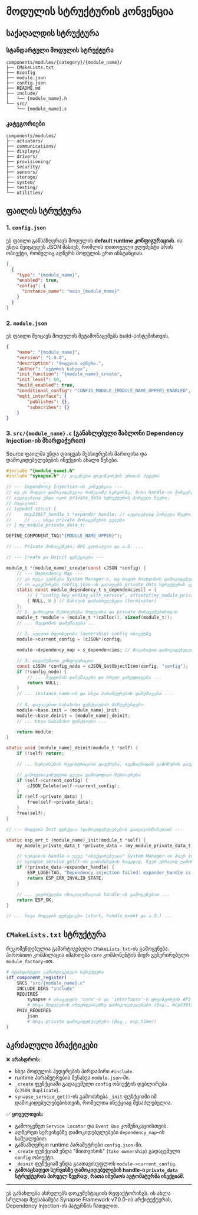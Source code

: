 # მოდულის სტრუქტურის კონვენცია

## საქაღალდის სტრუქტურა

### სტანდარტული მოდულის სტრუქტურა

```plaintext
components/modules/{category}/{module_name}/
├── CMakeLists.txt
├── Kconfig
├── module.json
├── config.json
├── README.md
├── include/
│   └── {module_name}.h
└── src/
    └── {module_name}.c
```

### კატეგორიები

```plaintext
components/modules/
├── actuators/
├── communications/
├── displays/
├── drivers/
├── provisioning/
├── security/
├── sensors/
├── storage/
├── system/
├── testing/
└── utilities/
```

## ფაილის სტრუქტურა

### 1. `config.json`

ეს ფაილი განსაზღვრავს მოდულის **default runtime კონფიგურაციას**. ის უნდა შეიცავდეს JSON მასივს, რომლის თითოეული ელემენტი არის ობიექტი, რომელიც აღწერს მოდულის ერთ ინსტანციას.

```json
[
  {
    "type": "{module_name}",
    "enabled": true,
    "config": {
      "instance_name": "main_{module_name}"
    }
  }
]
```

### 2. `module.json`

ეს ფაილი შეიცავს მოდულის მეტამონაცემებს build-სისტემისთვის.

```json
{
    "name": "{module_name}",
    "version": "1.0.0",
    "description": "მოდულის აღწერა.",
    "author": "ავტორის სახელი",
    "init_function": "{module_name}_create",
    "init_level": 60,
    "build_enabled": true,
    "conditional_config": "CONFIG_MODULE_{MODULE_NAME_UPPER}_ENABLED",
    "mqtt_interface": {
        "publishes": {},
        "subscribes": {}
    }
}
```

### 3. `src/{module_name}.c` (განახლებული შაბლონი Dependency Injection-ის მხარდაჭერით)

Source ფაილმა უნდა დაიცვას მეხსიერების მართვისა და დამოკიდებულებების ინექციის ახალი წესები.

```c
#include "{module_name}.h"
#include "synapse.h" // ვიყენებთ ფრეიმვორქის ერთიან ჰედერს

// --- Dependency Injection-ის კონვენცია ---
// თუ ეს მოდული დამოკიდებულია რომელიმე სერვისზე, მისი handle-ის მაჩვენებელი
// აუცილებლად უნდა იყოს private_data სტრუქტურის პირველი წევრი.
// მაგალითი:
// typedef struct {
//     mcp23017_handle_t *expander_handle; // აუცილებლად პირველი წევრი!
//     // ... სხვა private მონაცემების ველები
// } my_module_private_data_t;

DEFINE_COMPONENT_TAG("{MODULE_NAME_UPPER}");

// ... Private მონაცემები, API გლობალები და ა.შ. ...

// --- Create და Deinit ფუნქციები ---

module_t *{module_name}_create(const cJSON *config) {
    // --- Dependency Map ---
    // ეს რუკა ეუბნება System Manager-ს, თუ როგორ მოახდინოს დამოკიდებულებების ინექცია.
    // ის აკავშირებს config.json-ის გასაღებს private_data სტრუქტურის ველთან.
    static const module_dependency_t s_dependencies[] = {
        // { "config_key_ending_with_service", offsetof(my_module_private_data_t, handle_pointer_field) },
        { NULL, 0 } // მასივის დამასრულებელი (terminator)
    };
    // 1. გამოვყოთ მეხსიერება მოდულისა და private მონაცემებისთვის
    module_t *module = (module_t *)calloc(1, sizeof(module_t));
    // ... შეცდომის დამუშავება ...
    
    // 2. ავიღოთ მფლობელობა (ownership) config ობიექტზე
    module->current_config = (cJSON*)config;

    module->dependency_map = s_dependencies; // მივანიჭოთ დამოკიდებულებების რუკა

    // 3. დავამუშაოთ კონფიგურაცია
    const cJSON *config_node = cJSON_GetObjectItem(config, "config");
    if (!config_node) {
        // ... შეცდომის დამუშავება და სრული გასუფთავება ...
        return NULL;
    }
    // ... instance_name-ის და სხვა პარამეტრების დამუშავება ...
    
    // 4. დავაყენოთ საბაზისო ფუნქციების მაჩვენებლები
    module->base.init = {module_name}_init;
    module->base.deinit = {module_name}_deinit;
    // ... სხვა საბაზისო ფუნქციები ...

    return module;
}

static void {module_name}_deinit(module_t *self) {
    if (!self) return;

    // ... სერვისების რეგისტრაციის გაუქმება, ივენთებიდან გამოწერის გაუქმება, ტასკების/რიგების წაშლა ...

    // გამოვათავისუფლოთ ყველა გამოყოფილი მეხსიერება
    if (self->current_config) {
        cJSON_Delete(self->current_config);
    }
    if (self->private_data) {
        free(self->private_data);
    }
    free(self);
}

// --- მოდულის Init ფუნქცია (დამოკიდებულებების გათვალისწინებით) ---

static esp_err_t {module_name}_init(module_t *self) {
    my_module_private_data_t *private_data = (my_module_private_data_t *)self->private_data;

    // სერვისის handle-ი უკვე "ინექცირებულია" System Manager-ის მიერ init-ის გამოძახებამდე.
    // synapse_service_get()-ის გამოძახების ნაცვლად, ჩვენ უბრალოდ ვამოწმებთ ინექცირებულ handle-ს.
    if (!private_data->expander_handle) {
        ESP_LOGE(TAG, "Dependency injection failed: expander_handle is NULL!");
        return ESP_ERR_INVALID_STATE;
    }

    // ... ვაგრძელებთ ინიციალიზაციას handle-ის გამოყენებით ...
    return ESP_OK;
}

// ... სხვა მოდულის ფუნქციები (start, handle_event და ა.შ.) ...
```

## `CMakeLists.txt` სტრუქტურა

რეკომენდებულია გამარტივებული `CMakeLists.txt`-ის გამოყენება. პირობითი კომპილაცია იმართება `core` კომპონენტის მიერ გენერირებული `module_factory`-ით.

```cmake
# სტანდარტული გამარტივებული სტრუქტურა
idf_component_register(
    SRCS "src/{module_name}.c"
    INCLUDE_DIRS "include"
    REQUIRES
        synapse # ანაცვლებს 'core'-ს და 'interfaces'-ს ფრეიმვორქის API-სთვის
        # სხვა მოდულების ინტერფეისებზე დამოკიდებულებები (მაგ., mcp23017_interface)
    PRIV_REQUIRES
        json
        # სხვა private დამოკიდებულებები (მაგ., esp_timer)
)
```

## აკრძალული პრაქტიკები

❌ **არასდროს:**

- სხვა მოდულის ჰედერების პირდაპირი `#include`.
- runtime პარამეტრების შენახვა `module.json`-ში.
- `_create` ფუნქციაში გადაცემული `config` ობიექტის დუბლირება (`cJSON_Duplicate`).
- `synapse_service_get()`-ის გამოძახება `_init` ფუნქციაში იმ დამოკიდებულებებისთვის, რომელთა ინექციაც შესაძლებელია.

✅ **ყოველთვის:**

- გამოიყენეთ `Service Locator` და `Event Bus` კომუნიკაციისთვის.
- აღწერეთ სერვისებზე დამოკიდებულებები `dependency_map`-ის საშუალებით.
- განსაზღვრეთ runtime პარამეტრები `config.json`-ში.
- `_create` ფუნქციამ უნდა "მიითვისოს" (`take ownership`) გადაცემული `config` ობიექტი.
- `_deinit` ფუნქციამ უნდა გაათავისუფლოს `module->current_config`.
- **გამოაცხადეთ სერვისზე დამოკიდებულების handle-ი `private_data` სტრუქტურის პირველ წევრად, რათა იმუშაოს ავტომატურმა ინექციამ.**

---

ეს განახლება ასრულებს დოკუმენტაციის რეფაქტორინგს. ის ახლა სრულად შეესაბამება Synapse Framework v7.0.0-ის არქიტექტურას, Dependency Injection-ის პატერნის ჩათვლით.
